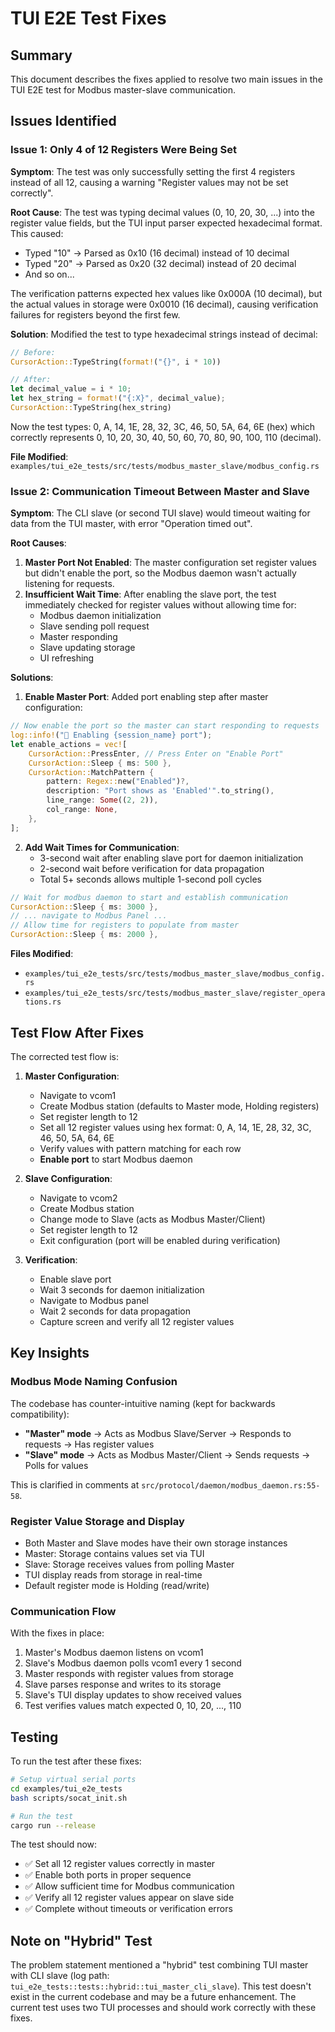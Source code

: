 # TUI E2E Test Fixes

## Summary

This document describes the fixes applied to resolve two main issues in the TUI E2E test for Modbus master-slave communication.

## Issues Identified

### Issue 1: Only 4 of 12 Registers Were Being Set

**Symptom**: The test was only successfully setting the first 4 registers instead of all 12, causing a warning "Register values may not be set correctly".

**Root Cause**: The test was typing decimal values (0, 10, 20, 30, ...) into the register value fields, but the TUI input parser expected hexadecimal format. This caused:
- Typed "10" → Parsed as 0x10 (16 decimal) instead of 10 decimal
- Typed "20" → Parsed as 0x20 (32 decimal) instead of 20 decimal
- And so on...

The verification patterns expected hex values like 0x000A (10 decimal), but the actual values in storage were 0x0010 (16 decimal), causing verification failures for registers beyond the first few.

**Solution**: Modified the test to type hexadecimal strings instead of decimal:
```rust
// Before:
CursorAction::TypeString(format!("{}", i * 10))

// After:
let decimal_value = i * 10;
let hex_string = format!("{:X}", decimal_value);
CursorAction::TypeString(hex_string)
```

Now the test types: 0, A, 14, 1E, 28, 32, 3C, 46, 50, 5A, 64, 6E (hex) which correctly represents 0, 10, 20, 30, 40, 50, 60, 70, 80, 90, 100, 110 (decimal).

**File Modified**: `examples/tui_e2e_tests/src/tests/modbus_master_slave/modbus_config.rs`

### Issue 2: Communication Timeout Between Master and Slave

**Symptom**: The CLI slave (or second TUI slave) would timeout waiting for data from the TUI master, with error "Operation timed out".

**Root Causes**:
1. **Master Port Not Enabled**: The master configuration set register values but didn't enable the port, so the Modbus daemon wasn't actually listening for requests.
2. **Insufficient Wait Time**: After enabling the slave port, the test immediately checked for register values without allowing time for:
   - Modbus daemon initialization
   - Slave sending poll request
   - Master responding
   - Slave updating storage
   - UI refreshing

**Solutions**:

1. **Enable Master Port**: Added port enabling step after master configuration:
```rust
// Now enable the port so the master can start responding to requests
log::info!("🔌 Enabling {session_name} port");
let enable_actions = vec![
    CursorAction::PressEnter, // Press Enter on "Enable Port"
    CursorAction::Sleep { ms: 500 },
    CursorAction::MatchPattern {
        pattern: Regex::new("Enabled")?,
        description: "Port shows as 'Enabled'".to_string(),
        line_range: Some((2, 2)),
        col_range: None,
    },
];
```

2. **Add Wait Times for Communication**:
   - 3-second wait after enabling slave port for daemon initialization
   - 2-second wait before verification for data propagation
   - Total 5+ seconds allows multiple 1-second poll cycles

```rust
// Wait for modbus daemon to start and establish communication
CursorAction::Sleep { ms: 3000 },
// ... navigate to Modbus Panel ...
// Allow time for registers to populate from master
CursorAction::Sleep { ms: 2000 },
```

**Files Modified**: 
- `examples/tui_e2e_tests/src/tests/modbus_master_slave/modbus_config.rs`
- `examples/tui_e2e_tests/src/tests/modbus_master_slave/register_operations.rs`

## Test Flow After Fixes

The corrected test flow is:

1. **Master Configuration**:
   - Navigate to vcom1
   - Create Modbus station (defaults to Master mode, Holding registers)
   - Set register length to 12
   - Set all 12 register values using hex format: 0, A, 14, 1E, 28, 32, 3C, 46, 50, 5A, 64, 6E
   - Verify values with pattern matching for each row
   - **Enable port** to start Modbus daemon

2. **Slave Configuration**:
   - Navigate to vcom2
   - Create Modbus station
   - Change mode to Slave (acts as Modbus Master/Client)
   - Set register length to 12
   - Exit configuration (port will be enabled during verification)

3. **Verification**:
   - Enable slave port
   - Wait 3 seconds for daemon initialization
   - Navigate to Modbus panel
   - Wait 2 seconds for data propagation
   - Capture screen and verify all 12 register values

## Key Insights

### Modbus Mode Naming Confusion

The codebase has counter-intuitive naming (kept for backwards compatibility):
- **"Master" mode** → Acts as Modbus Slave/Server → Responds to requests → Has register values
- **"Slave" mode** → Acts as Modbus Master/Client → Sends requests → Polls for values

This is clarified in comments at `src/protocol/daemon/modbus_daemon.rs:55-58`.

### Register Value Storage and Display

- Both Master and Slave modes have their own storage instances
- Master: Storage contains values set via TUI
- Slave: Storage receives values from polling Master
- TUI display reads from storage in real-time
- Default register mode is Holding (read/write)

### Communication Flow

With the fixes in place:
1. Master's Modbus daemon listens on vcom1
2. Slave's Modbus daemon polls vcom1 every 1 second
3. Master responds with register values from storage
4. Slave parses response and writes to its storage
5. Slave's TUI display updates to show received values
6. Test verifies values match expected 0, 10, 20, ..., 110

## Testing

To run the test after these fixes:

```bash
# Setup virtual serial ports
cd examples/tui_e2e_tests
bash scripts/socat_init.sh

# Run the test
cargo run --release
```

The test should now:
- ✅ Set all 12 register values correctly in master
- ✅ Enable both ports in proper sequence
- ✅ Allow sufficient time for Modbus communication
- ✅ Verify all 12 register values appear on slave side
- ✅ Complete without timeouts or verification errors

## Note on "Hybrid" Test

The problem statement mentioned a "hybrid" test combining TUI master with CLI slave (log path: `tui_e2e_tests::tests::hybrid::tui_master_cli_slave`). This test doesn't exist in the current codebase and may be a future enhancement. The current test uses two TUI processes and should work correctly with these fixes.
